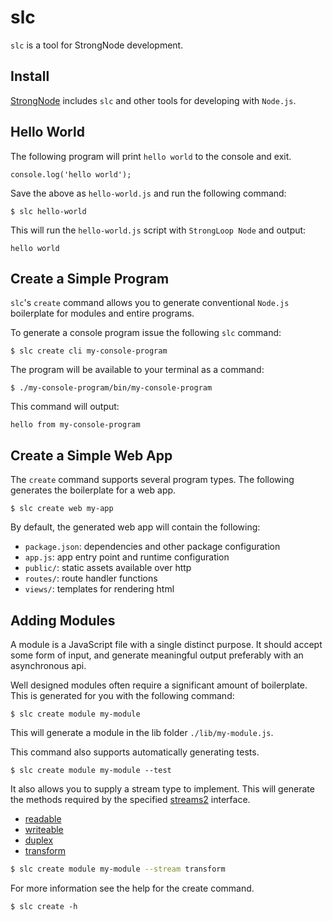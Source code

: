 # slc

`slc` is a tool for StrongNode development.

## Install

[StrongNode](http://strongloop.com/products#downloads) includes `slc` and other
tools for developing with `Node.js`.

## Hello World

The following program will print `hello world` to the console and exit.

    console.log('hello world');
    
Save the above as `hello-world.js` and run the following command:

    $ slc hello-world
    
This will run the `hello-world.js` script with `StrongLoop Node` and output:

    hello world
    
## Create a Simple Program

`slc`'s `create` command allows you to generate conventional `Node.js`
boilerplate for modules and entire programs.

To generate a console program issue the following `slc` command:

    $ slc create cli my-console-program

The program will be available to your terminal as a command:

    $ ./my-console-program/bin/my-console-program

This command will output:

    hello from my-console-program

## Create a Simple Web App

The `create` command supports several program types. The following generates the boilerplate for a web app.

    $ slc create web my-app
    
By default, the generated web app will contain the following:

- `package.json`: dependencies and other package configuration
- `app.js`: app entry point and runtime configuration
- `public/`: static assets available over http
- `routes/`: route handler functions
- `views/`: templates for rendering html
 
## Adding Modules

A module is a JavaScript file with a single distinct purpose. It should
accept some form of input, and generate meaningful output preferably with an
asynchronous api.

Well designed modules often require a significant amount of boilerplate. This is
generated for you with the following command:
    
    $ slc create module my-module
    
This will generate a module in the lib folder `./lib/my-module.js`.

This command also supports automatically generating tests.

    $ slc create module my-module --test

It also allows you to supply a stream type to implement. This will generate the
methods required by the specified [streams2](http://nodejs.org/api/stream.html) interface.

 - [readable](http://nodejs.org/api/stream.html#stream_class_stream_readable)
 - [writeable](http://nodejs.org/api/stream.html#stream_class_stream_writable)
 - [duplex](http://nodejs.org/api/stream.html#stream_class_stream_duplex)
 - [transform](http://nodejs.org/api/stream.html#stream_class_stream_transform)

```sh
$ slc create module my-module --stream transform
```

For more information see the help for the create command.

    $ slc create -h

